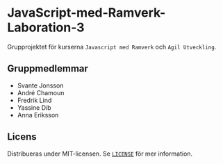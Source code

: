 # JavaScript-med-Ramverk-Laboration-3

Grupprojektet för kurserna `Javascript med Ramverk` och `Agil Utveckling`.

## Gruppmedlemmar

-   Svante Jonsson
-   André Chamoun
-   Fredrik Lind
-   Yassine Dib
-   Anna Eriksson

## Licens

Distribueras under MIT-licensen. Se [`LICENSE`](LICENSE) för mer information.
